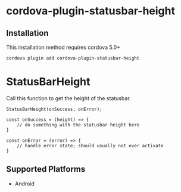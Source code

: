 # cordova-plugin-statusbar-height

## Installation

This installation method requires cordova 5.0+

    cordova plugin add cordova-plugin-statusbar-height

StatusBarHeight
=================

Call this function to get the height of the statusbar.

    StatusBarHeight(onSuccess, onError);

    const onSuccess = (height) => {
        // do something with the statusbar height here
    }

    const onError = (error) => {
        // handle error state; should usually not ever activate
    }

Supported Platforms
-------------------

- Android
